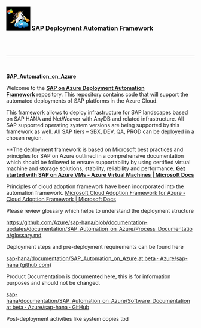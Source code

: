 ### <img src="assets/images/UnicornSAPBlack256x256.png" width="64px"> SAP Deployment Automation Framework <!-- omit in toc -->

<br/><br/>

---

<br/>

**SAP\_Automation\_on\_Azure**

Welcome to the [**SAP on Azure Deployment Automation Framework**](https://github.com/Azure/sap-hana/blob/documentation/v2.3/documentation/SAP_Automation_on_Azure/table_of_contents.md) repository. This repository contains code that will support the automated deployments of SAP platforms in the Azure Cloud.

This framework allows to deploy infrastructure for SAP landscapes based on SAP HANA and NetWeaver with AnyDB and related infrastructure. All SAP supported operating system versions are being supported by this framework as well. All SAP tiers – SBX, DEV, QA, PROD can be deployed in a chosen region.

**The deployment framework is based on Microsoft best practices and principles for SAP on Azure outlined in a comprehensive documentation which should be followed to ensure supportability by using certified virtual machine and storage solutions, stability, reliability and performance. [**Get started with SAP on Azure VMs - Azure Virtual Machines | Microsoft Docs**](https://docs.microsoft.com/azure/virtual-machines/workloads/sap/get-started)

Principles of cloud adoption framework have been incorporated into the automation framework. [Microsoft Cloud Adoption Framework for Azure - Cloud Adoption Framework | Microsoft Docs](https://docs.microsoft.com/azure/cloud-adoption-framework/)

Please review glossary which helps to understand the deployment structure

<https://github.com/Azure/sap-hana/blob/documentation-updates/documentation/SAP_Automation_on_Azure/Process_Documentation/glossary.md>

Deployment steps and pre-deployment requirements can be found here

[sap-hana/documentation/SAP_Automation_on_Azure at beta · Azure/sap-hana (github.com)](https://github.com/Azure/sap-hana/tree/beta/documentation/SAP_Automation_on_Azure)

Product Documentation is documented here, this is for information purposes and should not be changed.

[sap-hana/documentation/SAP_Automation_on_Azure/Software_Documentation at beta · Azure/sap-hana · GitHub](https://github.com/Azure/sap-hana/tree/beta/documentation/SAP_Automation_on_Azure/Software_Documentation)

Post-deployment activities like system copies tbd
